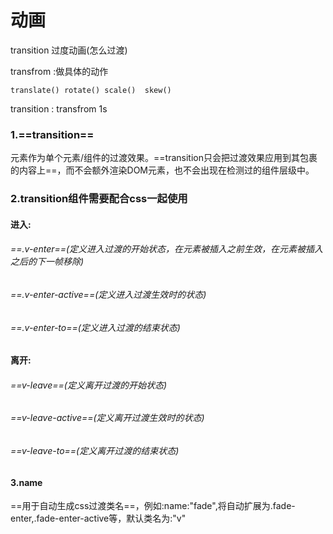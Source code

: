 # 动画

transition  过度动画(怎么过渡)

transfrom  :做具体的动作 

    translate() rotate() scale()  skew()
    
transition : transfrom  1s

### 1.==transition==

元素作为单个元素/组件的过渡效果。==transition只会把过渡效果应用到其包裹的内容上==，而不会额外渲染DOM元素，也不会出现在检测过的组件层级中。

### 2.transition组件需要配合css一起使用

#### 进入:

###### ==.v-enter==(定义进入过渡的开始状态，在元素被插入之前生效，在元素被插入之后的下一帧移除)

###### ==.v-enter-active==(定义进入过渡生效时的状态)

###### ==.v-enter-to==(定义进入过渡的结束状态)

#### 离开:

###### ==v-leave==(定义离开过渡的开始状态)

###### ==v-leave-active==(定义离开过渡生效时的状态)

###### ==v-leave-to==(定义离开过渡的结束状态)

#### 3.name

==用于自动生成css过渡类名==，例如:name:"fade",将自动扩展为.fade-enter,.fade-enter-active等，默认类名为:"v"